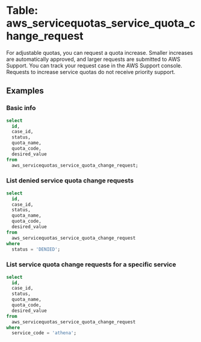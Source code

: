 # Table: aws_servicequotas_service_quota_change_request

For adjustable quotas, you can request a quota increase. Smaller increases are automatically approved, and larger requests are submitted to AWS Support. You can track your request case in the AWS Support console. Requests to increase service quotas do not receive priority support.

## Examples

### Basic info

```sql
select
  id,
  case_id,
  status,
  quota_name,
  quota_code,
  desired_value
from
  aws_servicequotas_service_quota_change_request;
```

### List denied service quota change requests

```sql
select
  id,
  case_id,
  status,
  quota_name,
  quota_code,
  desired_value
from
  aws_servicequotas_service_quota_change_request
where
  status = 'DENIED';
```

### List service quota change requests for a specific service

```sql
select
  id,
  case_id,
  status,
  quota_name,
  quota_code,
  desired_value
from
  aws_servicequotas_service_quota_change_request
where
  service_code = 'athena';
```
